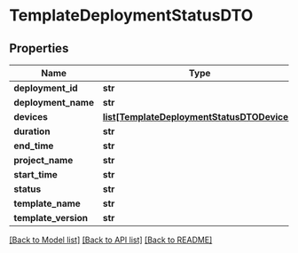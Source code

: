 # TemplateDeploymentStatusDTO

## Properties
Name | Type | Description | Notes
------------ | ------------- | ------------- | -------------
**deployment_id** | **str** |  | [optional] 
**deployment_name** | **str** |  | [optional] 
**devices** | [**list[TemplateDeploymentStatusDTODevices]**](TemplateDeploymentStatusDTODevices.md) |  | [optional] 
**duration** | **str** |  | [optional] 
**end_time** | **str** |  | [optional] 
**project_name** | **str** |  | [optional] 
**start_time** | **str** |  | [optional] 
**status** | **str** |  | [optional] 
**template_name** | **str** |  | [optional] 
**template_version** | **str** |  | [optional] 

[[Back to Model list]](../README.md#documentation-for-models) [[Back to API list]](../README.md#documentation-for-api-endpoints) [[Back to README]](../README.md)


